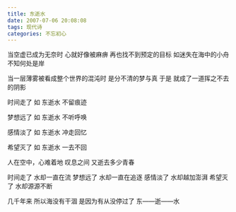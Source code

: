 ```yaml
---
title: 东逝水
date: 2007-07-06 20:08:08
tags: 现代诗
categories: 不忘初心
---
```

当空虚已成为无奈时
心就好像被麻痹
再也找不到预定的目标
如迷失在海中的小舟
不知何处是岸
<!-- more -->
当一层薄雾被看成整个世界的混沌时
是分不清的梦与真
于是
就成了一道挥之不去的阴影

时间走了
如
东逝水
不留痕迹

梦想远了
如
东逝水
不听呼唤

感情淡了
如
东逝水
冲走回忆

希望灭了
如
东逝水
一去不回

人在空中，心难着地
叹息之间
又逝去多少青春

时间走了
水却一直在流
梦想远了
水却一直在追逐
感情淡了
水却越加澎湃
希望灭了
水却源源不断

几千年来
所以海没有干涸
是因为有从没停过了
东——逝——水